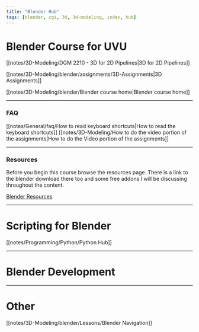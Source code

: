 ```yaml
---
title: "Blender Hub"
tags: [blender, cgi, 3d, 3d-modeling, index, hub]
---
```


# Blender Course for UVU

[[notes/3D-Modeling/DGM 2210 - 3D for 2D Pipelines|3D for 2D Pipelines]]

[[notes/3D-Modeling/blender/assignments/3D-Assignments|3D Assignments]]

[[notes/3D-Modeling/blender/Blender course home|Blender course home]]

---



### FAQ
[[notes/General/faq/How to read keyboard shortcuts|How to read the keyboard shortcuts]]
[[notes/3D-Modeling/How to do the video portion of the assignments|How to do the Video portion of the assignments]]



---
### Resources
Before you begin this course browse the resources page. There is a link to the blender download there too and some free addons I will be discussing throughout the content.

[Blender Resources](notes/3D-Modeling/blender/Resources/Blender%20Resources.md)


---

# Scripting for Blender

[[notes/Programming/Python/Python Hub]]


---

# Blender Development




---

# Other

[[notes/3D-Modeling/blender/Lessons/Blender Navigation]]
